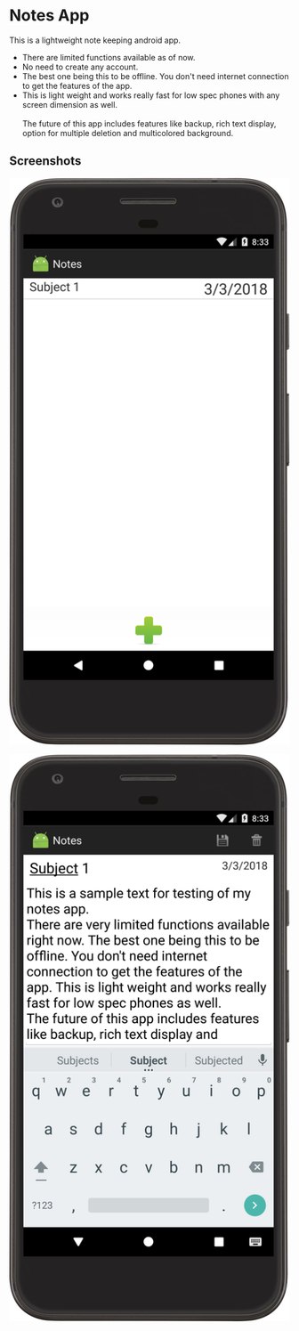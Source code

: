 # Notes App
This is a lightweight note keeping android app.
* There are limited functions available as of now.
* No need to create any account.
* The best one being this to be offline. You don't need internet connection to get the features of the app.
* This is light weight and works really fast for low spec phones with any screen dimension as well.<br/><br/>
The future of this app includes features like backup, rich text display, option for multiple deletion and multicolored background.
## Screenshots

![Home Screen](https://raw.githubusercontent.com/mayankpadhi/Notes_App/master/assets/menu.png?token=AQVDlmHxyiYBoi_qYwGUniXTn8LdS5Emks5apDyrwA%3D%3D)

![Note Screen](https://raw.githubusercontent.com/mayankpadhi/Notes_App/master/assets/sampletext.png?token=AQVDlvDBWLZvjx2tumk-EQizfgPONfoGks5apD2YwA%3D%3D)
